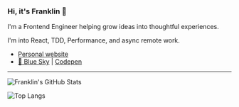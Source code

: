 ### Hi, it's Franklin 🌳

I'm a Frontend Engineer helping grow ideas into thoughtful experiences.

I'm into React, TDD, Performance, and async remote work.

- [Personal website](https://www.ffffranklin.com/)
- [🦋 Blue Sky](https://bsky.app/profile/ffffranklin.com) | [Codepen](https://codepen.io/ffffranklin)

---

![Franklin's GitHub Stats](https://github-readme-stats.vercel.app/api?username=ffffranklin&hide=stars&count_private=true&show_icons=true&theme=algolia&border_radius=20) 

![Top Langs](https://github-readme-stats.vercel.app/api/top-langs/?username=ffffranklin&layout=compact&show_icons=true&theme=algolia&border_radius=20)
